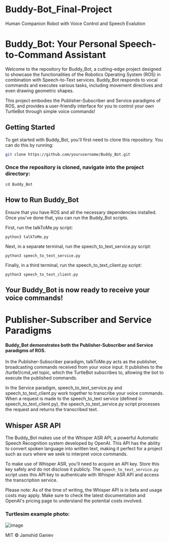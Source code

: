 # Buddy-Bot_Final-Project
Human Companion Robot with Voice Control and Speech Evalution 
# Buddy_Bot: Your Personal Speech-to-Command Assistant


Welcome to the repository for Buddy_Bot, a cutting-edge project designed to showcase the functionalities of the Robotics Operating System (ROS) in combination with Speech-to-Text services. Buddy_Bot responds to vocal commands and executes various tasks, including movement directives and even drawing geometric shapes.

This project embodies the Publisher-Subscriber and Service paradigms of ROS, and provides a user-friendly interface for you to control your own TurtleBot through simple voice commands!

## Getting Started

To get started with Buddy_Bot, you'll first need to clone this repository. You can do this by running:

```bash
git clone https://github.com/yourusername/Buddy_Bot.git
```
### Once the repository is cloned, navigate into the project directory:

```
cd Buddy_Bot
```
## How to Run Buddy_Bot

Ensure that you have ROS and all the necessary dependencies installed. Once you've done that, you can run the Buddy_Bot scripts.

First, run the talkToMe.py script:

```
python3 talkToMe.py
```

Next, in a separate terminal, run the speech_to_text_service.py script:

```
python3 speech_to_text_service.py
```

Finally, in a third terminal, run the speech_to_text_client.py script:

```
python3 speech_to_text_client.py
```

## Your Buddy_Bot is now ready to receive your voice commands!
</hr>

# Publisher-Subscriber and Service Paradigms

#### Buddy_Bot demonstrates both the Publisher-Subscriber and Service paradigms of ROS.

In the Publisher-Subscriber paradigm, talkToMe.py acts as the publisher, broadcasting commands received from your voice input. It publishes to the /turtle1/cmd_vel topic, which the TurtleBot subscribes to, allowing the bot to execute the published commands.

In the Service paradigm, speech_to_text_service.py and speech_to_text_client.py work together to transcribe your voice commands. When a request is made to the speech_to_text service (defined in speech_to_text_client.py), the speech_to_text_service.py script processes the request and returns the transcribed text.

## Whisper ASR API

The Buddy_Bot makes use of the Whisper ASR API, a powerful Automatic Speech Recognition system developed by OpenAI. This API has the ability to convert spoken language into written text, making it perfect for a project such as ours where we seek to interpret voice commands. 

To make use of Whisper ASR, you'll need to acquire an API key. Store this key safely and do not disclose it publicly. The `speech_to_text_service.py` script uses this API key to authenticate with Whisper ASR API and access the transcription service. 

Please note: As of the time of writing, the Whisper API is in beta and usage costs may apply. Make sure to check the latest documentation and OpenAI's pricing page to understand the potential costs involved.

### Turtlesim example photo:
![image](https://github.com/Jamshid-Ganiev/Buddy-Bot_Final-Project/assets/84252587/abea7d33-8c0d-4999-be18-081b346e5f3b)


MIT © Jamshid Ganiev

